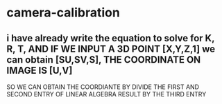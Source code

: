 # camera-calibration
## i have already write the equation to solve for K, R, T, AND IF WE INPUT A 3D POINT [X,Y,Z,1] we can obtain [SU,SV,S], THE COORDINATE ON IMAGE IS [U,V]
SO WE CAN OBTAIN THE COORDIANTE BY DIVIDE THE FIRST AND SECOND ENTRY OF LINEAR ALGEBRA RESULT BY THE THIRD ENTRY
